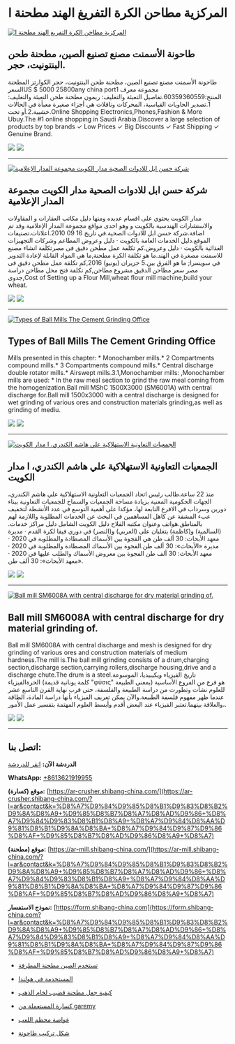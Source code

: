 # المركزية مطاحن الكرة التفريغ الهند مطحنة ا

<a href="https://swt.shibang-china.com/?l=ar&img&k=%D8%A7%D9%84%D9%85%D8%B1%D9%83%D8%B2%D9%8A%D8%A9+%D9%85%D8%B7%D8%A7%D8%AD%D9%86+%D8%A7%D9%84%D9%83%D8%B1%D8%A9+%D8%A7%D9%84%D8%AA%D9%81%D8%B1%D9%8A%D8%BA+%D8%A7%D9%84%D9%87%D9%86%D8%AF+%D9%85%D8%B7%D8%AD%D9%86%D8%A9+%D8%A7" target="_blank">![المركزية مطاحن الكرة التفريغ الهند مطحنة ا](http://static.shibang-china.com/all-800x300/519.jpg)</a>

## طاحونة الأسمنت مصنع تصنيع الصين، مطحنة طحن البنتونيت، حجر.
طاحونة الأسمنت مصنع تصنيع الصين، مطحنة طحن البنتونيت، حجر الكوارتز المطحنة السعرUS $ 5000 25800any china port1 مجموعة معرف المنتج:60359360559.تفاصيل التعبئة والتغليف: ريمون مطحنة طحن التعبئة والتغليف: 1.تصدير الحاويات القياسية، المحركات وناقلات هي أجزاء صغيرة معبأة في الحالات خشبية.2.أو تحت.Online Shopping Electronics,Phones,Fashion &amp; More Ubuy.The #1 online shopping in Saudi Arabia.Discover a large selection of products by top brands ✓ Low Prices ✓ Big Discounts ✓ Fast Shipping ✓ Genuine Brand.


<a href="https://whatsapp.shibangsoft.com/WhatsApp.php" target="_blank" title="WhatsApp">![](http://static.shibang-china.com/icon/whatsapp.png)</a> <a href="https://swt.shibang-china.com/?l=ar&icon&k=%D8%A7%D9%84%D9%85%D8%B1%D9%83%D8%B2%D9%8A%D8%A9+%D9%85%D8%B7%D8%A7%D8%AD%D9%86+%D8%A7%D9%84%D9%83%D8%B1%D8%A9+%D8%A7%D9%84%D8%AA%D9%81%D8%B1%D9%8A%D8%BA+%D8%A7%D9%84%D9%87%D9%86%D8%AF+%D9%85%D8%B7%D8%AD%D9%86%D8%A9+%D8%A7" target="_blank">![](http://static.shibang-china.com/icon/chat-ar.png)</a>

---

<a href="https://swt.shibang-china.com/?l=ar&img&k=%D8%A7%D9%84%D9%85%D8%B1%D9%83%D8%B2%D9%8A%D8%A9+%D9%85%D8%B7%D8%A7%D8%AD%D9%86+%D8%A7%D9%84%D9%83%D8%B1%D8%A9+%D8%A7%D9%84%D8%AA%D9%81%D8%B1%D9%8A%D8%BA+%D8%A7%D9%84%D9%87%D9%86%D8%AF+%D9%85%D8%B7%D8%AD%D9%86%D8%A9+%D8%A7" target="_blank">![شركة حسن ابل للادوات الصحية مدار الكويت مجموعة المدار الإعلامية](http://static.shibang-china.com/all-800x300/790.jpg)</a>

## شركة حسن ابل للادوات الصحية مدار الكويت مجموعة المدار الإعلامية
مدار الكويت يحتوي على اقسام عديده ومنها دليل مكاتب العقارات و المقاولات والاستشارات الهندسية بالكويت و وهو احدى مواقع مجموعة المدار الإعلامية وقد تم اضافة.شركة حسن ابل للادوات الصحية.في تاريخ 16 09 2010.اعلانات.تصنيفات الموقع.دليل الخدمات العامة بالكويت &middot; دليل وعروض المطاعم وشركات التجهيزات الغذائية بالكويت &middot; دليل وعروض.كم تكلفة عمل مطحن دقيق فى مصرتكلفة انشاء مصنع للاسمنت مصغرة في الهند.ما هو تكلفة الكرة مطحنة,ما هي المواد القابلة لإعادة التدوير في سويسرا; ما هو الفرق بين.5 حزيران (يونيو) 2016,كم تكلفة عمل مطحن دقيق فى مصر سعر مطاحن الدقيق مشروع مطاحن,كم تكلفة فتح محل مطاحن دراسة جدوى,Cost of Setting up a Flour Mill,wheat flour mill machine,build your wheat.


<a href="https://whatsapp.shibangsoft.com/WhatsApp.php" target="_blank" title="WhatsApp">![](http://static.shibang-china.com/icon/whatsapp.png)</a> <a href="https://swt.shibang-china.com/?l=ar&icon&k=%D8%A7%D9%84%D9%85%D8%B1%D9%83%D8%B2%D9%8A%D8%A9+%D9%85%D8%B7%D8%A7%D8%AD%D9%86+%D8%A7%D9%84%D9%83%D8%B1%D8%A9+%D8%A7%D9%84%D8%AA%D9%81%D8%B1%D9%8A%D8%BA+%D8%A7%D9%84%D9%87%D9%86%D8%AF+%D9%85%D8%B7%D8%AD%D9%86%D8%A9+%D8%A7" target="_blank">![](http://static.shibang-china.com/icon/chat-ar.png)</a>

---

<a href="https://swt.shibang-china.com/?l=ar&img&k=%D8%A7%D9%84%D9%85%D8%B1%D9%83%D8%B2%D9%8A%D8%A9+%D9%85%D8%B7%D8%A7%D8%AD%D9%86+%D8%A7%D9%84%D9%83%D8%B1%D8%A9+%D8%A7%D9%84%D8%AA%D9%81%D8%B1%D9%8A%D8%BA+%D8%A7%D9%84%D9%87%D9%86%D8%AF+%D9%85%D8%B7%D8%AD%D9%86%D8%A9+%D8%A7" target="_blank">![Types of Ball Mills The Cement Grinding Office](http://static.shibang-china.com/all-800x300/249.jpg)</a>

## Types of Ball Mills The Cement Grinding Office
Mills presented in this chapter: * Monochamber mills.* 2 Compartments compound mills.* 3 Compartments compound mills.* Central discharge double rotator mills.* Airswept mills.3.1,Monochamber mills: ,Monochamber mills are used: * In the raw meal section to grind the raw meal coming from the homogenization.Ball mill MShС 1500Х3000 (SM6001A) with central discharge for.Ball mill 1500x3000 with a central discharge is designed for wet grinding of various ores and construction materials grinding,as well as grinding of mediu.


<a href="https://whatsapp.shibangsoft.com/WhatsApp.php" target="_blank" title="WhatsApp">![](http://static.shibang-china.com/icon/whatsapp.png)</a> <a href="https://swt.shibang-china.com/?l=ar&icon&k=%D8%A7%D9%84%D9%85%D8%B1%D9%83%D8%B2%D9%8A%D8%A9+%D9%85%D8%B7%D8%A7%D8%AD%D9%86+%D8%A7%D9%84%D9%83%D8%B1%D8%A9+%D8%A7%D9%84%D8%AA%D9%81%D8%B1%D9%8A%D8%BA+%D8%A7%D9%84%D9%87%D9%86%D8%AF+%D9%85%D8%B7%D8%AD%D9%86%D8%A9+%D8%A7" target="_blank">![](http://static.shibang-china.com/icon/chat-ar.png)</a>

---

<a href="https://swt.shibang-china.com/?l=ar&img&k=%D8%A7%D9%84%D9%85%D8%B1%D9%83%D8%B2%D9%8A%D8%A9+%D9%85%D8%B7%D8%A7%D8%AD%D9%86+%D8%A7%D9%84%D9%83%D8%B1%D8%A9+%D8%A7%D9%84%D8%AA%D9%81%D8%B1%D9%8A%D8%BA+%D8%A7%D9%84%D9%87%D9%86%D8%AF+%D9%85%D8%B7%D8%AD%D9%86%D8%A9+%D8%A7" target="_blank">![الجمعيات التعاونية الاستهلاكية علي هاشم الكندري، ا مدار الكويت](http://static.shibang-china.com/all-800x300/1160.jpg)</a>

## الجمعيات التعاونية الاستهلاكية علي هاشم الكندري، ا مدار الكويت
منذ 22 ساعة.طالب رئيس اتحاد الجمعيات التعاونية الاستهلاكية علي هاشم الكندري، الجهات الحكومية المعنية بزيادة مساحة الجمعيات والسماح للجمعيات التعاونية ببناء دورين وسرداب في الافرع التابعة لها، مؤكدا على أهمية التوسع في عدد الأنشطة لتخفيف عبء المشقة عن كاهل المساهمين في البحث عن الخدمات المطلوبة واللازمة لهم بالمناطق.هواتف وعنوان مكتبه الفلاح دليل الكويت الشامل دليل مراكز خدمات.(السالمية) و(كاظمة) يتغلبان على (العربي) و(النصر) في دوري فيفا لكرة القدم &middot; مديرة معهد الأبحاث: 30 ألف طن هي الفجوة بين الأسماك المصطادة والمطلوبة في 2020 &middot; مديرة «الأبحاث»: 30 ألف طن.الفجوة بين الأسماك المصطادة والمطلوبة في 2020 &middot; معهد الأبحاث: 30 ألف طن الفجوة بين معروض الأسماك والطلب عليها في 2020 &middot; «معهد الأبحاث»: 30 ألف طن.


<a href="https://whatsapp.shibangsoft.com/WhatsApp.php" target="_blank" title="WhatsApp">![](http://static.shibang-china.com/icon/whatsapp.png)</a> <a href="https://swt.shibang-china.com/?l=ar&icon&k=%D8%A7%D9%84%D9%85%D8%B1%D9%83%D8%B2%D9%8A%D8%A9+%D9%85%D8%B7%D8%A7%D8%AD%D9%86+%D8%A7%D9%84%D9%83%D8%B1%D8%A9+%D8%A7%D9%84%D8%AA%D9%81%D8%B1%D9%8A%D8%BA+%D8%A7%D9%84%D9%87%D9%86%D8%AF+%D9%85%D8%B7%D8%AD%D9%86%D8%A9+%D8%A7" target="_blank">![](http://static.shibang-china.com/icon/chat-ar.png)</a>

---

<a href="https://swt.shibang-china.com/?l=ar&img&k=%D8%A7%D9%84%D9%85%D8%B1%D9%83%D8%B2%D9%8A%D8%A9+%D9%85%D8%B7%D8%A7%D8%AD%D9%86+%D8%A7%D9%84%D9%83%D8%B1%D8%A9+%D8%A7%D9%84%D8%AA%D9%81%D8%B1%D9%8A%D8%BA+%D8%A7%D9%84%D9%87%D9%86%D8%AF+%D9%85%D8%B7%D8%AD%D9%86%D8%A9+%D8%A7" target="_blank">![Ball mill SM6008A with central discharge for dry material grinding of.](http://static.shibang-china.com/all-800x300/133.jpg)</a>

## Ball mill SM6008A with central discharge for dry material grinding of.
Вall mill SM6008А with central discharge and mesh is designed for dry grinding of various ores and construction materials of medium hardness.The mill is.The ball mill grinding consists of a drum,charging section,discharge section,carrying rollers,discharge housing,drive and a discharge chute.The drum is a steel.تاريخ الفيزياء ويكيبيديا، الموسوعة الحرةالفيزياء (كلمة يونانية قديمة &quot;φύσις&quot; بمعنى الطبيعة) هو فرع من الفروع الأساسية للعلوم نشأت وتطورت من دراسة الطبيعة والفلسفة، حتى قرب نهاية القرن التاسع عشر عندما ظهر مفهوم فلسفة الطبيعة.والآن يمكن تعريف الفيزياء بأنها دراسة المادة، الطاقة والعلاقة بينهما.تعتبر الفيزياء عند البعض أقدم وأبسط العلوم المهتمة بتفسير عمل الأمور،.


<a href="https://whatsapp.shibangsoft.com/WhatsApp.php" target="_blank" title="WhatsApp">![](http://static.shibang-china.com/icon/whatsapp.png)</a> <a href="https://swt.shibang-china.com/?l=ar&icon&k=%D8%A7%D9%84%D9%85%D8%B1%D9%83%D8%B2%D9%8A%D8%A9+%D9%85%D8%B7%D8%A7%D8%AD%D9%86+%D8%A7%D9%84%D9%83%D8%B1%D8%A9+%D8%A7%D9%84%D8%AA%D9%81%D8%B1%D9%8A%D8%BA+%D8%A7%D9%84%D9%87%D9%86%D8%AF+%D9%85%D8%B7%D8%AD%D9%86%D8%A9+%D8%A7" target="_blank">![](http://static.shibang-china.com/icon/chat-ar.png)</a>

---
## اتصل بنا:

**الدردشة الآن:** [انقر للدردشة](https://swt.shibang-china.com?l=ar&contact&k=%D8%A7%D9%84%D9%85%D8%B1%D9%83%D8%B2%D9%8A%D8%A9+%D9%85%D8%B7%D8%A7%D8%AD%D9%86+%D8%A7%D9%84%D9%83%D8%B1%D8%A9+%D8%A7%D9%84%D8%AA%D9%81%D8%B1%D9%8A%D8%BA+%D8%A7%D9%84%D9%87%D9%86%D8%AF+%D9%85%D8%B7%D8%AD%D9%86%D8%A9+%D8%A7)

**WhatsApp:**  [+8613621919955](https://whatsapp.shibangsoft.com/WhatsApp.php)

**موقع (كسارة):** [https://ar-crusher.shibang-china.com/](https://ar-crusher.shibang-china.com/?l=ar&contact&k=%D8%A7%D9%84%D9%85%D8%B1%D9%83%D8%B2%D9%8A%D8%A9+%D9%85%D8%B7%D8%A7%D8%AD%D9%86+%D8%A7%D9%84%D9%83%D8%B1%D8%A9+%D8%A7%D9%84%D8%AA%D9%81%D8%B1%D9%8A%D8%BA+%D8%A7%D9%84%D9%87%D9%86%D8%AF+%D9%85%D8%B7%D8%AD%D9%86%D8%A9+%D8%A7)

**موقع (مطحنة):** [https://ar-mill.shibang-china.com/](https://ar-mill.shibang-china.com/?l=ar&contact&k=%D8%A7%D9%84%D9%85%D8%B1%D9%83%D8%B2%D9%8A%D8%A9+%D9%85%D8%B7%D8%A7%D8%AD%D9%86+%D8%A7%D9%84%D9%83%D8%B1%D8%A9+%D8%A7%D9%84%D8%AA%D9%81%D8%B1%D9%8A%D8%BA+%D8%A7%D9%84%D9%87%D9%86%D8%AF+%D9%85%D8%B7%D8%AD%D9%86%D8%A9+%D8%A7)

**نموذج الاستفسار:** [https://form.shibang-china.com](https://form.shibang-china.com?l=ar&contact&k=%D8%A7%D9%84%D9%85%D8%B1%D9%83%D8%B2%D9%8A%D8%A9+%D9%85%D8%B7%D8%A7%D8%AD%D9%86+%D8%A7%D9%84%D9%83%D8%B1%D8%A9+%D8%A7%D9%84%D8%AA%D9%81%D8%B1%D9%8A%D8%BA+%D8%A7%D9%84%D9%87%D9%86%D8%AF+%D9%85%D8%B7%D8%AD%D9%86%D8%A9+%D8%A7)

* [تستخدم الصين مطحنة المطرقة](../29/%D8%AA%D8%B3%D8%AA%D8%AE%D8%AF%D9%85%20%D8%A7%D9%84%D8%B5%D9%8A%D9%86%20%D9%85%D8%B7%D8%AD%D9%86%D8%A9%20%D8%A7%D9%84%D9%85%D8%B7%D8%B1%D9%82%D8%A9.md)

* [المستخدمة في هولندا](../29/%D8%A7%D9%84%D9%85%D8%B3%D8%AA%D8%AE%D8%AF%D9%85%D8%A9%20%D9%81%D9%8A%20%D9%87%D9%88%D9%84%D9%86%D8%AF%D8%A7.md)

* [كيفية جعل مطحنة قضيب لخام الذهب](../30/%D9%83%D9%8A%D9%81%D9%8A%D8%A9%20%D8%AC%D8%B9%D9%84%20%D9%85%D8%B7%D8%AD%D9%86%D8%A9%20%D9%82%D8%B6%D9%8A%D8%A8%20%D9%84%D8%AE%D8%A7%D9%85%20%D8%A7%D9%84%D8%B0%D9%87%D8%A8.md)

* [كسارة المستعملة من garemy](../26/%D9%83%D8%B3%D8%A7%D8%B1%D8%A9%20%D8%A7%D9%84%D9%85%D8%B3%D8%AA%D8%B9%D9%85%D9%84%D8%A9%20%D9%85%D9%86%20garemy.md)

* [غواصة محطم اللعب](../27/%D8%BA%D9%88%D8%A7%D8%B5%D8%A9%20%D9%85%D8%AD%D8%B7%D9%85%20%D8%A7%D9%84%D9%84%D8%B9%D8%A8.md)

* [شكل تركيب طاحونة](../26/%D8%B4%D9%83%D9%84%20%D8%AA%D8%B1%D9%83%D9%8A%D8%A8%20%D8%B7%D8%A7%D8%AD%D9%88%D9%86%D8%A9.md)